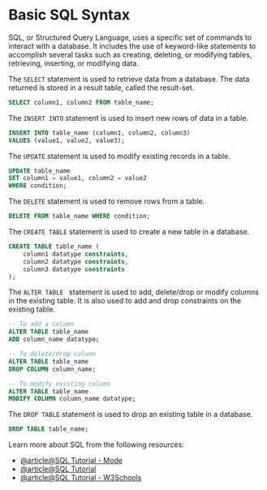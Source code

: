 # Basic SQL Syntax

SQL, or Structured Query Language, uses a specific set of commands to interact with a database. It includes the use of keyword-like statements to accomplish several tasks such as creating, deleting, or modifying tables, retrieving, inserting, or modifying data.

The `SELECT` statement is used to retrieve data from a database. The data returned is stored in a result table, called the result-set.

```sql
SELECT column1, column2 FROM table_name;
```

The `INSERT INTO` statement is used to insert new rows of data in a table.

```sql
INSERT INTO table_name (column1, column2, column3)
VALUES (value1, value2, value3);
```

The `UPDATE` statement is used to modify existing records in a table. 

```sql
UPDATE table_name
SET column1 = value1, column2 = value2
WHERE condition;
```

The `DELETE` statement is used to remove rows from a table. 

```sql
DELETE FROM table_name WHERE condition;
```

The `CREATE TABLE` statement is used to create a new table in a database.

```sql
CREATE TABLE table_name (
    column1 datatype constraints,
    column2 datatype constraints,
    column3 datatype constraints
);
```

The `ALTER TABLE ` statement is used to add, delete/drop or modify columns in the existing table. It is also used to add and drop constraints on the existing table.

```sql
-- To add a column
ALTER TABLE table_name
ADD column_name datatype;

-- To delete/drop column
ALTER TABLE table_name
DROP COLUMN column_name;

-- To modify existing column
ALTER TABLE table_name
MODIFY COLUMN column_name datatype;
```

The `DROP TABLE` statement is used to drop an existing table in a database.

```sql
DROP TABLE table_name;
```

Learn more about SQL from the following resources:

- [@article@SQL Tutorial - Mode](https://mode.com/sql-tutorial/)
- [@article@SQL Tutorial](https://www.sqltutorial.org/)
- [@article@SQL Tutorial - W3Schools](https://www.w3schools.com/sql/default.asp)
